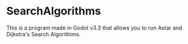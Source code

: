 # SearchAlgorithms

This is a program made in Godot v3.3 that allows you to run Astar and Dijkstra's Search Algorithims.
